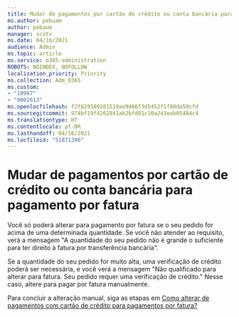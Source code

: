 ```yaml
---
title: Mudar de pagamentos por cartão de crédito ou conta bancária para pagamento por fatura
ms.author: pebuam
author: pebaum
manager: scotv
ms.date: 04/16/2021
audience: Admin
ms.topic: article
ms.service: o365-administration
ROBOTS: NOINDEX, NOFOLLOW
localization_priority: Priority
ms.collection: Adm_O365
ms.custom:
- "10967"
- "9002613"
ms.openlocfilehash: f2f829580281519ae9466f3d5452f1f80da59cfd
ms.sourcegitcommit: 974bf19f4262841ab2bfd81c10a243eab05484c4
ms.translationtype: HT
ms.contentlocale: pt-BR
ms.lasthandoff: 04/16/2021
ms.locfileid: "51871396"
---
```

# <a name="change-from-credit-card-or-bank-account-payments-to-invoice"></a>Mudar de pagamentos por cartão de crédito ou conta bancária para pagamento por fatura

Você só poderá alterar para pagamento por fatura se o seu pedido for acima de uma determinada quantidade. Se você não atender ao requisito, verá a mensagem "A quantidade do seu pedido não é grande o suficiente para ter direito à fatura por transferência bancária". 

Se a quantidade do seu pedido for muito alta, uma verificação de crédito poderá ser necessária, e você verá a mensagem "Não qualificado para alterar para fatura. Seu pedido requer uma verificação de crédito." Nesse caso, altere para pagar por fatura manualmente. 

Para concluir a alteração manual, siga as etapas em [Como alterar de pagamentos com cartão de crédito para pagamentos por fatura?](https://docs.microsoft.com/alchemyinsights/how-do-i-change-from-credit-card-payments-to-invoice)